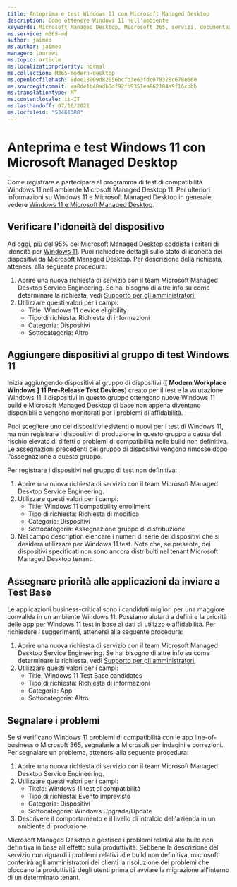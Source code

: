 ```yaml
---
title: Anteprima e test Windows 11 con Microsoft Managed Desktop
description: Come ottenere Windows 11 nell'ambiente
keywords: Microsoft Managed Desktop, Microsoft 365, servizi, documentazione
ms.service: m365-md
author: jaimeo
ms.author: jaimeo
manager: laurawi
ms.topic: article
ms.localizationpriority: normal
ms.collection: M365-modern-desktop
ms.openlocfilehash: 8dee18909d82656bcfb3e63fdc078328c678e660
ms.sourcegitcommit: ea8de1b48adb6df92fb9351ea862184a9f16cbbb
ms.translationtype: MT
ms.contentlocale: it-IT
ms.lasthandoff: 07/16/2021
ms.locfileid: "53461388"
---
```

# <a name="preview-and-test-windows-11-with-microsoft-managed-desktop"></a>Anteprima e test Windows 11 con Microsoft Managed Desktop

 Come registrare e partecipare al programma di test di compatibilità Windows 11 nell'ambiente Microsoft Managed Desktop 11. Per ulteriori informazioni su Windows 11 e Microsoft Managed Desktop in generale, vedere [Windows 11 e Microsoft Managed Desktop](../intro/win11-overview.md). 

## <a name="check-device-eligibility"></a>Verificare l'idoneità del dispositivo

Ad oggi, più del 95% dei Microsoft Managed Desktop soddisfa i criteri di idoneità per [Windows 11](/windows/whats-new/windows-11-requirements). Puoi richiedere dettagli sullo stato di idoneità dei dispositivi da Microsoft Managed Desktop. Per descrizione della richiesta, attenersi alla seguente procedura:

1. Aprire una nuova richiesta di servizio con il team Microsoft Managed Desktop Service Engineering. Se hai bisogno di altre info su come determinare la richiesta, vedi [Supporto per gli amministratori.](admin-support.md)
2. Utilizzare questi valori per i campi:
    - Title: Windows 11 device eligibility
    - Tipo di richiesta: Richiesta di informazioni
    - Categoria: Dispositivi
    - Sottocategoria: Altro


## <a name="add-devices-to-the-windows-11-test-group"></a>Aggiungere dispositivi al gruppo di test Windows 11

Inizia aggiungendo dispositivi al gruppo di dispositivi (**\[ Modern Workplace Windows \] 11 Pre-Release Test Devices**) creato per il test e la valutazione Windows 11. I dispositivi in questo gruppo ottengono nuove Windows 11 build e Microsoft Managed Desktop di base non appena diventano disponibili e vengono monitorati per i problemi di affidabilità.

Puoi scegliere uno dei dispositivi esistenti o nuovi per i test di Windows 11, ma non registrare i dispositivi di produzione in questo gruppo a causa del rischio elevato di difetti o problemi di compatibilità nelle build non definitiva. Le assegnazioni precedenti del gruppo di dispositivi vengono rimosse dopo l'assegnazione a questo gruppo.

Per registrare i dispositivi nel gruppo di test non definitiva:

1. Aprire una nuova richiesta di servizio con il team Microsoft Managed Desktop Service Engineering.
2. Utilizzare questi valori per i campi:
    - Title: Windows 11 compatibility enrollment
    - Tipo di richiesta: Richiesta di modifica
    - Categoria: Dispositivi
    - Sottocategoria: Assegnazione gruppo di distribuzione
3. Nel campo description elencare i numeri di serie dei dispositivi che si desidera utilizzare per Windows 11 test. Nota che, se presente, dei dispositivi specificati non sono ancora distribuiti nel tenant Microsoft Managed Desktop tenant.

## <a name="prioritize-applications-to-submit-to-test-base"></a>Assegnare priorità alle applicazioni da inviare a Test Base

Le applicazioni business-critical sono i candidati migliori per una maggiore convalida in un ambiente Windows 11. Possiamo aiutarti a definire la priorità delle app per Windows 11 test in base ai dati di utilizzo e affidabilità. Per richiedere i suggerimenti, attenersi alla seguente procedura:

1. Aprire una nuova richiesta di servizio con il team Microsoft Managed Desktop Service Engineering. Se hai bisogno di altre info su come determinare la richiesta, vedi [Supporto per gli amministratori.](admin-support.md)
2. Utilizzare questi valori per i campi:
    - Title: Windows 11 Test Base candidates
    - Tipo di richiesta: Richiesta di informazioni
    - Categoria: App
    - Sottocategoria: Altro

## <a name="report-issues"></a>Segnalare i problemi

Se si verificano Windows 11 problemi di compatibilità con le app line-of-business o Microsoft 365, segnalarle a Microsoft per indagini e correzioni. Per segnalare un problema, attenersi alla seguente procedura:

1. Aprire una nuova richiesta di servizio con il team Microsoft Managed Desktop Service Engineering.
2. Utilizzare questi valori per i campi:
    - Titolo: Windows 11 test di compatibilità
    - Tipo di richiesta: Evento imprevisto
    - Categoria: Dispositivi
    - Sottocategoria: Windows Upgrade/Update
3. Descrivere il comportamento e il livello di intralcio dell'azienda in un ambiente di produzione.

Microsoft Managed Desktop e gestisce i problemi relativi alle build non definitiva in base all'effetto sulla produttività. Sebbene la descrizione del servizio non riguardi i problemi relativi alle build non definitiva, microsoft conferirà agli amministratori dei clienti la risoluzione dei problemi che bloccano la produttività degli utenti prima di avviare la migrazione all'interno di un determinato tenant.
